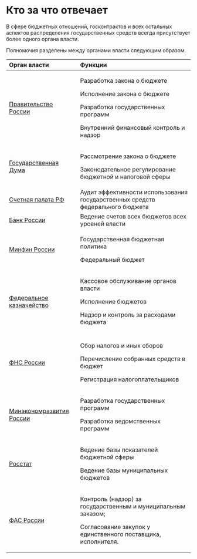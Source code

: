 # Кто за что отвечает

В сфере бюджетных отношений, госконтрактов и всех остальных аспектов распределения государственных средств всегда присутствует более одного органа власти. 

Полномочия разделены между органами власти следующим образом.

<table>
  <thead>
    <tr>
      <th style="text-align:left">Орган власти</th>
      <th style="text-align:left">Функции</th>
    </tr>
  </thead>
  <tbody>
    <tr>
      <td style="text-align:left"><a href="pravgov.md">Правительство России</a>
      </td>
      <td style="text-align:left">
        <p>Разработка закона о бюджете</p>
        <p>Исполнение закона о бюджете</p>
        <p>Разработка государственных программ</p>
        <p>Внутренний финансовый контроль и надзор</p>
      </td>
    </tr>
    <tr>
      <td style="text-align:left"><a href="gosduma.md">Государственная Дума</a>
      </td>
      <td style="text-align:left">
        <p>Рассмотрение закона о бюджете</p>
        <p>Законодательное регулирование бюджетной и налоговой сферы</p>
      </td>
    </tr>
    <tr>
      <td style="text-align:left"><a href="auditgov.md">Счетная палата РФ</a>
      </td>
      <td style="text-align:left">Аудит эффективности использования государственных средств федерального
        бюджета</td>
    </tr>
    <tr>
      <td style="text-align:left"><a href="cbr.md">Банк России</a>
      </td>
      <td style="text-align:left">Ведение счетов всех бюджетов всех уровней власти</td>
    </tr>
    <tr>
      <td style="text-align:left"><a href="minfin.md">Минфин России</a>
      </td>
      <td style="text-align:left">
        <p>Государственная бюджетная политика</p>
        <p>Федеральный бюджет</p>
        <p></p>
      </td>
    </tr>
    <tr>
      <td style="text-align:left"><a href="roskazna.md">Федеральное казначейство</a>
      </td>
      <td style="text-align:left">
        <p>Кассовое обслуживание органов власти</p>
        <p>Исполнение бюджетов</p>
        <p>Надзор и контроль за расходами бюджета</p>
      </td>
    </tr>
    <tr>
      <td style="text-align:left"></td>
      <td style="text-align:left"></td>
    </tr>
    <tr>
      <td style="text-align:left"><a href="fns.md">ФНС России</a>
      </td>
      <td style="text-align:left">
        <p>Сбор налогов и иных сборов</p>
        <p>Перечисление собранных средств в бюджет</p>
        <p>Регистрация налогоплательщиков</p>
        <p></p>
      </td>
    </tr>
    <tr>
      <td style="text-align:left"><a href="mineconom.md">Минэкономразвития России</a>
      </td>
      <td style="text-align:left">
        <p>Разработка государственных программ</p>
        <p>Разработка ведомственных программ</p>
      </td>
    </tr>
    <tr>
      <td style="text-align:left"><a href="rosstat.md">Росстат</a>
      </td>
      <td style="text-align:left">
        <p>Ведение базы показателей бюджетной сферы</p>
        <p>Ведение базы муниципальных бюджетов</p>
      </td>
    </tr>
    <tr>
      <td style="text-align:left"><a href="fasgov.md">ФАС России</a>
      </td>
      <td style="text-align:left">
        <p>Контроль (надзор) за государственным и муниципальным заказом;</p>
        <p>Согласование закупок у единственного поставщика, исполнителя.</p>
      </td>
    </tr>
  </tbody>
</table>





